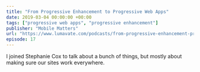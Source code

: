 ```yaml
---
title: "From Progressive Enhancement to Progressive Web Apps"
date: 2019-03-04 00:00:00 +00:00
tags: ["progressive web apps", "progressive enhancement"]
publisher: "Mobile Matters"
url: "https://www.lumavate.com/podcasts/from-progressive-enhancement-progressive-web-apps/"
episode: 17
---
```


I joined Stephanie Cox to talk about a bunch of things, but mostly about making sure our sites work everywhere.
